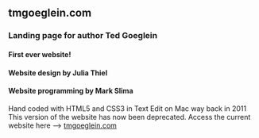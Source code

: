 ## tmgoeglein.com
### Landing page for author Ted Goeglein
#### First ever website!
#### Website design by Julia Thiel
#### Website programming by Mark Slima

Hand coded with HTML5 and CSS3 in Text Edit on Mac way back in 2011
This version of the website has now been deprecated.
Access the current website here --> [tmgoeglein.com]("tmgoeglein.com")
